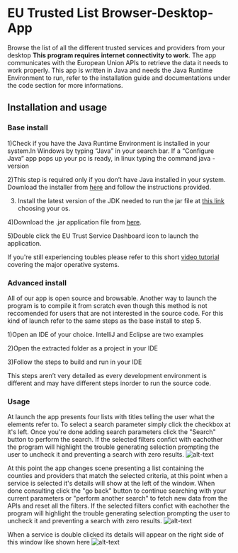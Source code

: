 # EU Trusted List Browser-Desktop-App
Browse the list of all the different trusted services and providers from your desktop
**This program requires internet connectivity to work**.
The app communicates with the European Union APIs to retrieve the data it needs to work properly.
This app is written in Java and needs the Java Runtime Environment to run, refer to the installation guide and documentations under the code section for more informations.
## Installation and usage
### Base install
1)Check if you have the Java Runtime Environment is installed in your system.In Windows by typing “Java” in your search bar. If a “Configure Java” app pops up your pc is ready, in linux typing the command java -version

2)This step is required only if you don’t have Java installed in your system. Download the installer from [here](https://www.java.com/en/) and follow the instructions provided.

3) Install the latest version of the JDK needed to run the jar file at [this link](https://www.oracle.com/java/technologies/downloads/) choosing your os.

4)Download the .jar application file from [here](https://raw.githubusercontent.com/thelion154/EU-Trusted-List-Browser-Desktop-App/main/EU%20Trust%20Service%20Dashboard.jar).

5)Double click the EU Trust Service Dashboard icon to launch the application.

If you're still experiencing toubles please refer to this short [video tutorial](https://www.youtube.com/watch?v=dQw4w9WgXcQ&feature=emb_logo) covering the major operative systems.

### Advanced install
All of our app is open source and browsable. Another way to launch the program is to compile it from scratch even though this method is not reccomended for users that are not interested in the source code. For this kind of launch refer to the same steps as the base install to step 5.

1)Open an IDE of your choice. IntelliJ and Eclipse are two examples

2)Open the extracted folder as a project in your IDE

3)Follow the steps to build and run in your IDE

This steps aren’t very detailed as every development environment is different and may have different steps inorder to run the source code.

### Usage
At launch the app presents four lists with titles telling the user what the elements refer to. To select a search parameter simply click the checkbox at it's left.
Once you're done adding search parameters click the "Search" button to perform the search. If the selected filters confict with eachother the program will highlight the trouble generating selection prompting the user to uncheck it and preventing a search with zero results.
![alt-text](https://i.imgur.com/4txP8Jj.png)


At this point the app changes scene presenting a list containing the counties and providers that match the selected criteria, at this point when a service is selected it's details will show at the left of the window. When done consulting click the "go back" button to continue searching with your current parameters or "perform another search" to fetch new data from the APIs and reset all the filters.
If the selected filters confict with eachother the program will highlight the trouble generating selection prompting the user to uncheck it and preventing a search with zero results.
![alt-text](https://i.imgur.com/dZFvkV8.png)

When a service is double clicked its details will appear on the right side of this window like shown here
![alt-text](https://i.imgur.com/LHyl1f1.png)
